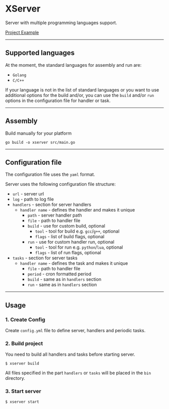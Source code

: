 # XServer
Server with multiple programming languages support.

[Project Example](/example/)
___
## Supported languages
At the moment, the standard languages for assembly and run are:
- `Golang`
- `C/C++`

If your language is not in the list of standard languages or you want to use additional options for the build and/or, you can use the `build` and/or `run` options in the configuration file for handler or task.
___
## Assembly
Build manually for your platform
```shell
go build -o xserver src/main.go
```
___
## Configuration file
The configuration file uses the `yaml` format.

Server uses the following configuration file structure:
- `url` - server url
- `log` - path to log file
- `handlers` - section for server handlers
  - `handler name` - defines the handler and makes it unique
    - `path` - server handler path
    - `file` - path to handler file
    - `build` - use for custom build, optional
      - `tool` - tool for build e.g. `gcc`/`g++`, optional
      - `flags` -  list of build flags, optional
    - `run` - use for custom handler run, optional
      - `tool` - tool for run e.g. `python`/`lua`, optional
      - `flags` -  list of run flags, optional
- `tasks` - section for server tasks
  - `handler name` - defines the task and makes it unique
    - `file` - path to handler file
    - `period` - cron formatted period
    - `build` - same as in `handlers` section
    - `run` - same as in `handlers` section
___
## Usage
### 1. Create Config
Create `config.yml` file to define server, handlers and periodic tasks.

### 2. Build project
You need to build all handlers and tasks before starting server.
```shell
$ xserver build
```
All files specified in the part `handlers` or `tasks` will be placed in the `bin` directory.

### 3. Start server
```shell
$ xserver start
```
